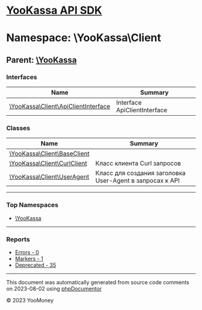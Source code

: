 # [YooKassa API SDK](../home.md)

# Namespace: \YooKassa\Client

## Parent: [\YooKassa](yookassa.md)

### Interfaces

| Name | Summary |
| ---- | ------- |
| [\YooKassa\Client\ApiClientInterface](../classes/YooKassa-Client-ApiClientInterface.md) | Interface ApiClientInterface |

### Classes

| Name | Summary |
| ---- | ------- |
| [\YooKassa\Client\BaseClient](../classes/YooKassa-Client-BaseClient.md) |  |
| [\YooKassa\Client\CurlClient](../classes/YooKassa-Client-CurlClient.md) | Класс клиента Curl запросов |
| [\YooKassa\Client\UserAgent](../classes/YooKassa-Client-UserAgent.md) | Класс для создания заголовка User-Agent в запросах к API |

---

### Top Namespaces

* [\YooKassa](yookassa.md)

---

### Reports
* [Errors - 0](../reports/errors.md)
* [Markers - 1](../reports/markers.md)
* [Deprecated - 35](../reports/deprecated.md)

---

This document was automatically generated from source code comments on 2023-08-02 using [phpDocumentor](http://www.phpdoc.org/)

&copy; 2023 YooMoney